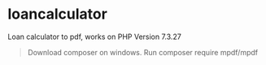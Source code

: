 # loancalculator
Loan calculator to pdf, works on
PHP Version 7.3.27
>Download composer on windows.
>Run composer require mpdf/mpdf
